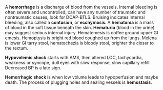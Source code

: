 A **hemorrhage** is a discharge of blood from the vessels. Internal bleeding is often severe and uncontrolled, can have any number of traumatic and nontraumatic causes, look for DCAP-BTLS. Bruising indicates internal bleeding, also called a **contusion**, or **ecchymosis**. A **hematoma** is a mass of blood in the soft tissue beneath the skin. **Hematuria** (blood in the urine) may suggest serious internal injury. 
Hematemesis is coffee ground upper GI emesis. Hemoptysis is bright red blood coughed up from the lungs. Melena is lower GI tarry stool, hematochezia is bloody stool, brighter the closer to the rectum.

**Hypovolemic shock** starts with AMS, then altered LOC, tachycardia, weakness or syncope, dull eyes with slow response, slow capillary refill. Decreased BP is a late sign.

**Hemorrhagic shock** is when low volume leads to hypoperfusion and maybe death.
The process of plugging holes and sealing vessels is **hemostasis**. 
